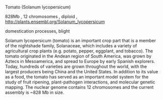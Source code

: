 
Tomato (Solanum lycopersicum) 

828Mb , 12 chromosomes , diploid , http://plants.ensembl.org/Solanum_lycopersicum

domestication processes, blight

Solanum lycopersicum (tomato) is an important crop part that is a member of the nightshade family, Solanaceae, which includes a variety of agricultural crop plants (e.g. potato, pepper, eggplant, and tobacco). The tomato originated in the Andean region of South America, was grown by Aztecs in Mesoamerica, and spread to Europe by early Spanish explorers. Today, hundreds of varieties are grown throughout the world, with the largest producers being China and the United States. In addition to its value as a food, the tomato has served as an important model system for the study of fruit ripening, plant-pathogen interactions, and molecular genetic mapping. The nuclear genome contains 12 chromosomes and the current assembly is ~828 Mb in size.

